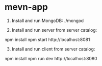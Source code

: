# mevn-app

1. Install and run MongoDB:
./mongod

2. Install and run server from server catalog:

npm install
npm start
http://localhost:8081

3. Install and run client from server catalog:

npm install
npm run dev
http://localhost:8080


